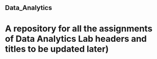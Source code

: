 ## Data_Analytics
# A repository for all the assignments of Data Analytics Lab headers and titles to be updated later)
